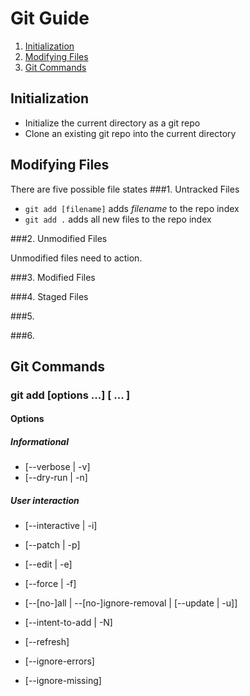 # Git Guide
1. [Initialization](#initialization)
2. [Modifying Files](#modifying-files)
3. [Git Commands](#git-commands)

## Initialization
* Initialize the current directory as a git repo
* Clone an existing git repo into the current directory

## Modifying Files

There are five possible file states
###1. Untracked Files
* `git add [filename]` adds *filename* to the repo index
* `git add .` adds all new files to the repo index

###2. Unmodified Files

Unmodified files need to action.

###3. Modified Files



###4. Staged Files

###5. <br>

###6. <br>


## Git Commands

### git add [options ...] [<pathspec> ... ]

#### Options

##### Informational
* [--verbose | -v]
* [--dry-run | -n]

##### User interaction
* [--interactive | -i]
* [--patch | -p]
* [--edit | -e] 


* [--force | -f]
* [--[no-]all | --[no-]ignore-removal | [--update | -u]]	  
* [--intent-to-add | -N] 
* [--refresh] 
* [--ignore-errors] 
* [--ignore-missing]
